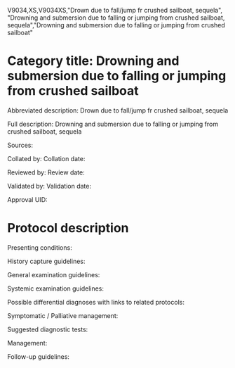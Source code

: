 V9034,XS,V9034XS,"Drown due to fall/jump fr crushed sailboat, sequela", "Drowning and submersion due to falling or jumping from crushed sailboat, sequela","Drowning and submersion due to falling or jumping from crushed sailboat"
# Category title: Drowning and submersion due to falling or jumping from crushed sailboat

Abbreviated description: Drown due to fall/jump fr crushed sailboat, sequela

Full description: Drowning and submersion due to falling or jumping from crushed sailboat, sequela

Sources:

Collated by:
Collation date:

Reviewed by:
Review date:

Validated by:
Validation date:

Approval UID:

# Protocol description

Presenting conditions:

History capture guidelines:

General examination guidelines:

Systemic examination guidelines:

Possible differential diagnoses with links to related protocols:

Symptomatic / Palliative management:

Suggested diagnostic tests:

Management:

Follow-up guidelines:
